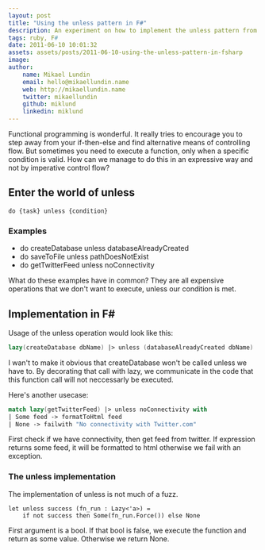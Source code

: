 ```yaml
---
layout: post
title: "Using the unless pattern in F#"
description: An experiment on how to implement the unless pattern from Ruby in F#.
tags: ruby, F#
date: 2011-06-10 10:01:32
assets: assets/posts/2011-06-10-using-the-unless-pattern-in-fsharp
image: 
author:
    name: Mikael Lundin
    email: hello@mikaellundin.name
    web: http://mikaellundin.name
    twitter: mikaellundin
    github: miklund
    linkedin: miklund
---
```


Functional programming is wonderful. It really tries to encourage you to step away from your if-then-else and find alternative means of controlling flow. But sometimes you need to execute a function, only when a specific condition is valid. How can we manage to do this in an expressive way and not by imperative control flow?

## Enter the world of unless

```
do {task} unless {condition}
```

### Examples

* do createDatabase unless databaseAlreadyCreated
* do saveToFile unless pathDoesNotExist
* do getTwitterFeed unless noConnectivity

What do these examples have in common? They are all expensive operations that we don't want to execute, unless our condition is met.

## Implementation in F#

Usage of the unless operation would look like this:

```fsharp
lazy(createDatabase dbName) |> unless (databaseAlreadyCreated dbName)
```

I wan't to make it obvious that createDatabase won't be called unless we have to. By decorating that call with lazy, we communicate in the code that this function call will not neccessarly be executed.

Here's another usecase:

```fsharp
match lazy(getTwitterFeed) |> unless noConnectivity with
| Some feed -> formatToHtml feed
| None -> failwith "No connectivity with Twitter.com"
```

First check if we have connectivity, then get feed from twitter. If expression returns some feed, it will be formatted to html otherwise we fail with an exception.

### The unless implementation

The implementation of unless is not much of a fuzz.

```fhsarp
let unless success (fn_run : Lazy<'a>) = 
    if not success then Some(fn_run.Force()) else None
```

First argument is a bool. If that bool is false, we execute the function and return as some value. Otherwise we return None.
